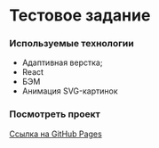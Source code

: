 # Тестовое задание

### Используемые технологии
* Адаптивная верстка;
* React
* БЭМ
* Анимация SVG-картинок
  
### Посмотреть проект
[Ссылка на GitHub Pages](https://tdariaa.github.io/swc-test/)
